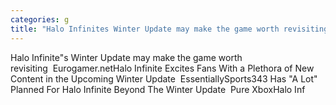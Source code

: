 ```yaml
---
categories: g
title: "Halo Infinites Winter Update may make the game worth revisiting  Eurogamernet"
---
```

Halo Infinite"s Winter Update may make the game worth revisiting&nbsp;&nbsp;Eurogamer.netHalo Infinite Excites Fans With a Plethora of New Content in the Upcoming Winter Update&nbsp;&nbsp;EssentiallySports343 Has "A Lot" Planned For Halo Infinite Beyond The Winter Update&nbsp;&nbsp;Pure XboxHalo Inf